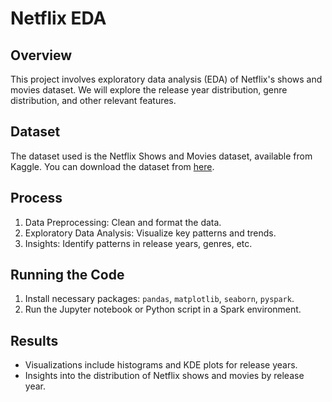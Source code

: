 # Netflix EDA

## Overview
This project involves exploratory data analysis (EDA) of Netflix's shows and movies dataset. We will explore the release year distribution, genre distribution, and other relevant features.

## Dataset
The dataset used is the Netflix Shows and Movies dataset, available from Kaggle. You can download the dataset from [here](https://www.kaggle.com/datasets/shivamb/netflix-shows).

## Process
1. Data Preprocessing: Clean and format the data.
2. Exploratory Data Analysis: Visualize key patterns and trends.
3. Insights: Identify patterns in release years, genres, etc.

## Running the Code
1. Install necessary packages: `pandas`, `matplotlib`, `seaborn`, `pyspark`.
2. Run the Jupyter notebook or Python script in a Spark environment.

## Results
- Visualizations include histograms and KDE plots for release years.
- Insights into the distribution of Netflix shows and movies by release year.
